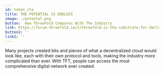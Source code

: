 ```yaml
---
id: token_cta
title: THE POTENTIAL IS ENDLESS
image: ./potental.png
button:  How ThreeFold Compares With The Industry
link: https://forum.threefold.io/t/threefold-is-the-substrate-for-decloud/1295 
button2: '' 
link2: '' 
---
```

Many projects created bits and pieces of what a decentralized cloud would look like, each with their own protocol and tools, making the industry more complicated than ever. With TFT, people can access the most comprehensive digital network ever created. 
